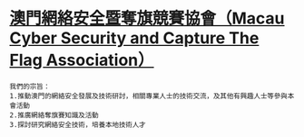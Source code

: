 # [澳門網絡安全暨奪旗競賽協會（Macau Cyber Security and Capture The Flag Association）](https://www.facebook.com/MOCSCTF)
```
我們的宗旨：
1.推動澳門的網絡安全發展及技術研討，相關專業人士的技術交流，及其他有興趣人士等參與本會活動 
2.推廣網絡奪旗賽知識及活動 
3.探討研究網絡安全技術，培養本地技術人才
```
